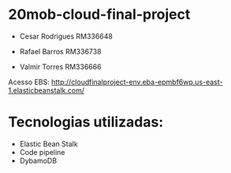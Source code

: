 # 20mob-cloud-final-project

- Cesar Rodrigues
RM336648

- Rafael Barros
RM336738

- Valmir Torres
RM336666

Acesso EBS: http://cloudfinalproject-env.eba-epmbf6wp.us-east-1.elasticbeanstalk.com/

# Tecnologias utilizadas: 
- Elastic Bean Stalk
- Code pipeline
- DybamoDB
